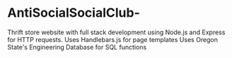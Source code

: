 # AntiSocialSocialClub-
Thrift store website with full stack development using Node.js and Express for HTTP requests.
Uses Handlebars.js for page templates
Uses Oregon State's Engineering Database for SQL functions
